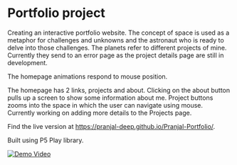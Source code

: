 # Portfolio project

Creating an interactive portfolio website. The concept of space is used as a metaphor for challenges and unknowns and the astronaut who is ready to delve into those challenges. The planets refer to different projects of mine. Currently they send to an error page as the project details page are still in development.

The homepage animations respond to mouse position.

The homepage has 2 links, projects and about. Clicking on the about button pulls up a screen to show some information about me. Project buttons zooms into the space in which the user can navigate using mouse. Currently working on adding more details to the Projects page.

Find the live version at https://pranjal-deep.github.io/Pranjal-Portfolio/.

Built using P5 Play library.


[![Demo Video]({})]({https://youtu.be/gBUP0iSR-s4} "Demo Video")
